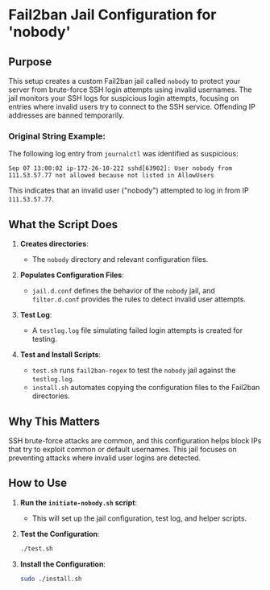 # Fail2ban Jail Configuration for 'nobody'

## Purpose

This setup creates a custom Fail2ban jail called `nobody` to protect your server from brute-force SSH login attempts using invalid usernames. The jail monitors your SSH logs for suspicious login attempts, focusing on entries where invalid users try to connect to the SSH service. Offending IP addresses are banned temporarily.

### Original String Example:

The following log entry from `journalctl` was identified as suspicious:

```
Sep 07 13:00:02 ip-172-26-10-222 sshd[63902]: User nobody from 111.53.57.77 not allowed because not listed in AllowUsers
```

This indicates that an invalid user ("nobody") attempted to log in from IP `111.53.57.77`.

## What the Script Does

1. **Creates directories**: 
   - The `nobody` directory and relevant configuration files.
   
2. **Populates Configuration Files**: 
   - `jail.d.conf` defines the behavior of the `nobody` jail, and `filter.d.conf` provides the rules to detect invalid user attempts.

3. **Test Log**: 
   - A `testlog.log` file simulating failed login attempts is created for testing.

4. **Test and Install Scripts**:
   - `test.sh` runs `fail2ban-regex` to test the `nobody` jail against the `testlog.log`.
   - `install.sh` automates copying the configuration files to the Fail2ban directories.

## Why This Matters

SSH brute-force attacks are common, and this configuration helps block IPs that try to exploit common or default usernames. This jail focuses on preventing attacks where invalid user logins are detected.

## How to Use

1. **Run the `initiate-nobody.sh` script**: 
   - This will set up the jail configuration, test log, and helper scripts.

2. **Test the Configuration**:
   ```bash
   ./test.sh
   ```

3. **Install the Configuration**:
   ```bash
   sudo ./install.sh
   ```

